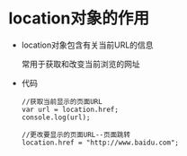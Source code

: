 # location对象的作用

 - location对象包含有关当前URL的信息

   常用于获取和改变当前浏览的网址

 - 代码

       //获取当前显示的页面URL
       var url = location.href;
       console.log(url);

       //更改要显示的页面URL--页面跳转
       location.href = "http://www.baidu.com";

      